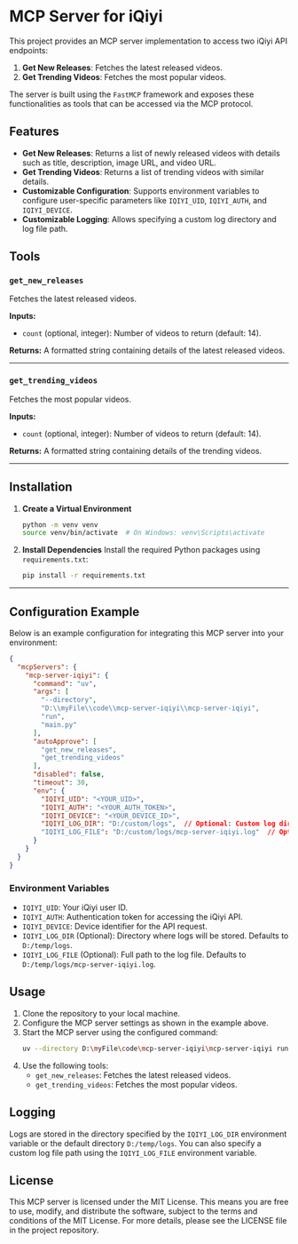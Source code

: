 # MCP Server for iQiyi

This project provides an MCP server implementation to access two iQiyi API endpoints:
1. **Get New Releases**: Fetches the latest released videos.
2. **Get Trending Videos**: Fetches the most popular videos.

The server is built using the `FastMCP` framework and exposes these functionalities as tools that can be accessed via the MCP protocol.

## Features

- **Get New Releases**: Returns a list of newly released videos with details such as title, description, image URL, and video URL.
- **Get Trending Videos**: Returns a list of trending videos with similar details.
- **Customizable Configuration**: Supports environment variables to configure user-specific parameters like `IQIYI_UID`, `IQIYI_AUTH`, and `IQIYI_DEVICE`.
- **Customizable Logging**: Allows specifying a custom log directory and log file path.

## Tools

### `get_new_releases`

Fetches the latest released videos.

**Inputs:**
- `count` (optional, integer): Number of videos to return (default: 14).

**Returns:** A formatted string containing details of the latest released videos.

---

### `get_trending_videos`

Fetches the most popular videos.

**Inputs:**
- `count` (optional, integer): Number of videos to return (default: 14).

**Returns:** A formatted string containing details of the trending videos.

---

## Installation

1. **Create a Virtual Environment**
   ```bash
   python -m venv venv
   source venv/bin/activate  # On Windows: venv\Scripts\activate
   ```

2. **Install Dependencies**
   Install the required Python packages using `requirements.txt`:
   ```bash
   pip install -r requirements.txt
   ```

---

## Configuration Example

Below is an example configuration for integrating this MCP server into your environment:

```json
{
  "mcpServers": {
    "mcp-server-iqiyi": {
      "command": "uv",
      "args": [
        "--directory",
        "D:\\myFile\\code\\mcp-server-iqiyi\\mcp-server-iqiyi",
        "run",
        "main.py"
      ],
      "autoApprove": [
        "get_new_releases",
        "get_trending_videos"
      ],
      "disabled": false,
      "timeout": 30,
      "env": {
        "IQIYI_UID": "<YOUR_UID>",
        "IQIYI_AUTH": "<YOUR_AUTH_TOKEN>",
        "IQIYI_DEVICE": "<YOUR_DEVICE_ID>",
        "IQIYI_LOG_DIR": "D:/custom/logs",  // Optional: Custom log directory
        "IQIYI_LOG_FILE": "D:/custom/logs/mcp-server-iqiyi.log"  // Optional: Custom log file path
      }
    }
  }
}
```

### Environment Variables

- `IQIYI_UID`: Your iQiyi user ID.
- `IQIYI_AUTH`: Authentication token for accessing the iQiyi API.
- `IQIYI_DEVICE`: Device identifier for the API request.
- `IQIYI_LOG_DIR` (Optional): Directory where logs will be stored. Defaults to `D:/temp/logs`.
- `IQIYI_LOG_FILE` (Optional): Full path to the log file. Defaults to `D:/temp/logs/mcp-server-iqiyi.log`.

## Usage

1. Clone the repository to your local machine.
2. Configure the MCP server settings as shown in the example above.
3. Start the MCP server using the configured command:
   ```bash
   uv --directory D:\myFile\code\mcp-server-iqiyi\mcp-server-iqiyi run main.py
   ```
4. Use the following tools:
   - `get_new_releases`: Fetches the latest released videos.
   - `get_trending_videos`: Fetches the most popular videos.

## Logging

Logs are stored in the directory specified by the `IQIYI_LOG_DIR` environment variable or the default directory `D:/temp/logs`. You can also specify a custom log file path using the `IQIYI_LOG_FILE` environment variable.

## License

This MCP server is licensed under the MIT License. This means you are free to use, modify, and distribute the software, subject to the terms and conditions of the MIT License. For more details, please see the LICENSE file in the project repository.